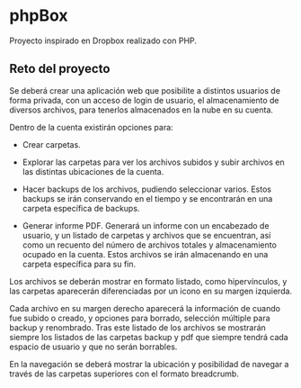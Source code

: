 # phpBox
Proyecto inspirado en Dropbox realizado con PHP.

Reto del proyecto
------
Se deberá crear una aplicación web que posibilite a distintos usuarios de forma privada, con un acceso de login de usuario, el almacenamiento de diversos archivos, para tenerlos almacenados en la nube en su cuenta.

Dentro de la cuenta existirán opciones para:

- Crear carpetas.

- Explorar las carpetas para ver los archivos subidos y subir archivos en las distintas ubicaciones de la cuenta.

- Hacer backups de los archivos, pudiendo seleccionar varios. Estos backups se irán conservando en el tiempo y se encontrarán en una carpeta específica de backups.

- Generar informe PDF. Generará un informe con un encabezado de usuario, y un listado de carpetas y archivos que se encuentran, así como un recuento del número de archivos totales y almacenamiento ocupado en la cuenta. Estos archivos se irán almacenando en una carpeta específica para su fin.

Los archivos se deberán mostrar en formato listado, como hipervínculos, y las carpetas aparecerán diferenciadas por un icono en su margen izquierda.

Cada archivo en su margen derecho aparecerá la información de cuando fue subido o creado, y opciones para borrado, selección múltiple para backup y renombrado. Tras este listado de los archivos se mostrarán siempre los listados de las carpetas backup y pdf que siempre tendrá cada espacio de usuario y que no serán borrables.

En la navegación se deberá mostrar la ubicación y posibilidad de navegar a través de las carpetas superiores con el formato breadcrumb.
